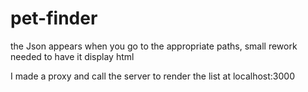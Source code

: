 # pet-finder

the Json appears when you go to the appropriate paths, small rework needed to have it display html

I made a proxy and call the server to render the list at localhost:3000
